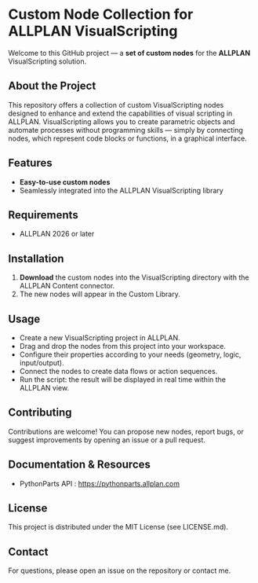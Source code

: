 # Custom Node Collection for ALLPLAN VisualScripting

Welcome to this GitHub project — a **set of custom nodes** for the **ALLPLAN** VisualScripting solution.

## About the Project

This repository offers a collection of custom VisualScripting nodes designed to enhance and extend the capabilities of visual scripting in ALLPLAN. VisualScripting allows you to create parametric objects and automate processes without programming skills — simply by connecting nodes, which represent code blocks or functions, in a graphical interface.

## Features

- **Easy-to-use custom nodes**
- Seamlessly integrated into the ALLPLAN VisualScripting library

## Requirements

- ALLPLAN 2026 or later

## Installation

1. **Download** the custom nodes into the VisualScripting directory with the ALLPLAN Content connector.
2. The new nodes will appear in the Custom Library.

## Usage

- Create a new VisualScripting project in ALLPLAN.
- Drag and drop the nodes from this project into your workspace.
- Configure their properties according to your needs (geometry, logic, input/output).
- Connect the nodes to create data flows or action sequences.
- Run the script: the result will be displayed in real time within the ALLPLAN view.

## Contributing

Contributions are welcome! You can propose new nodes, report bugs, or suggest improvements by opening an issue or a pull request.

## Documentation & Resources

- PythonParts API : https://pythonparts.allplan.com

## License

This project is distributed under the MIT License (see LICENSE.md).

## Contact

For questions, please open an issue on the repository or contact me.
